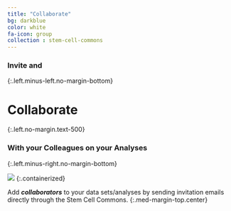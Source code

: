 ```yaml
---
title: "Collaborate"
bg: darkblue
color: white
fa-icon: group
collection : stem-cell-commons
---
```


### Invite and
{:.left.minus-left.no-margin-bottom}

# Collaborate
{:.left.no-margin.text-500}

### With your Colleagues on your Analyses
{:.left.minus-right.no-margin-bottom}

<img src="{{ 'img/screen-collaborate.jpg' | relative_url }}" />
{:.containerized}

Add **_collaborators_** to your data sets/analyses by sending invitation emails directly through the Stem Cell Commons.
{:.med-margin-top.center}